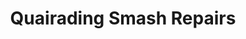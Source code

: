 ---
title: "Quairading Smash Repairs"
url: /quairading/quairading-smash-repairs/
shop: car repair
---